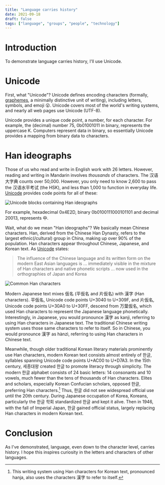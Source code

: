 ```yaml
---
title: "Language carries history"
date: 2021-09-18
draft: false
tags: ["language", "groups", "people", "technology"]
---
```

# Introduction
To demonstrate language carries history, I'll use Unicode.
# Unicode
First, what "Unicode"? Unicode defines encoding characters (formally, [graphemes](https://unicode.org/glossary/#grapheme), a minimally distinctive unit of writing), including letters, symbols, and emoji 😮. Unicode covers most of the world's writing systems, and nearly all web pages use Unicode (UTF-8).

Unicode provides a unique code point, a number, for each character. For example, the (decimal) number 75, 0b01001011 in binary, represents the uppercase K. Computers represent data in binary, so essentially Unicode provides a mapping from binary data to characters. 
# Han ideographs
Those of us who read and write in English work with 26 letters. However, reading and writing in Mandarin involves _thousands_ of characters. The 汉语大字典 counts over 50,000. However, you only need to know 2,600 to pass the 汉语水平考试 (the HSK), and less than 1,000 to function in everyday life. [Unicode](https://www.unicode.org/versions/Unicode14.0.0/ch18.pdf) provides code points for all of these:

![Unicode blocks containing Han ideographs](/unicode-han.jpg)

For example, hexadecimal 0x4E2D, binary 0b0100111000101101 and decimal 20013, represents 中. 

Wait, what do we mean "Han ideographs"? We basically mean Chinese characters. Han, derived from the Chinese Han Dynasty, refers to the largest ethnic(/cultural) group in China, making up over 90% of the population. Han characters appear throughout Chinese, Japanese, and Korean text. As [Unicode](https://www.unicode.org/versions/Unicode14.0.0/ch18.pdf) states:
> The influence of the Chinese language and its written form on the modern East Asian languages is ... immediately visible in the mixture of Han characters and native phonetic scripts ... now used in the orthographies of Japan and Korea

![Common Han characters](/common-han.jpg)

Modern Japanese text mixes 仮名 (平仮名 and 片仮名) with 漢字 (Han characters). 平仮名, Unicode code points U+3040 to U+309F, and 片仮名, Unicode code points U+30A0 to U+30FF, descend from 万葉仮名, which used Han characters to represent the Japanese language phonetically. Interestingly, in Japanese, you would pronounce 漢字 as kanji, referring to using Han characters in Japanese text. The traditional Chinese writing system uses those same characters to refer to itself. So in Chinese, you would pronounce 漢字 as hànzì, referring to using Han characters in Chinese text.

Meanwhile, though older traditional Korean literary materials prominently use Han characters, modern Korean text consists almost entirely of 한글, syllables spanning Unicode code points U+AC00 to U+D7A3. In the 15th century, 세종대왕 created 한글 to promote literacy through simplicity. The modern 한글 alphabet consists of 24 basic letters: 14 consonants and 10 vowels, much fewer than the tens of thousands of Han characters. Elites and scholars, especially Korean Confucian scholars, opposed 한글, preferring Han characters.[^1] Thus, 한글 did not see widespread official use until the 20th century. During Japanese occupation of Korea, Koreans, particularly the 한글 학회 standardized 한글 and kept it alive. Then in 1946, with the fall of Imperial Japan, 한글 gained official status, largely replacing Han characters in modern Korean text.
[^1]: This writing system using Han characters for Korean text, pronounced hanja, also uses the characters 漢字 to refer to itself. 
# Conclusion
As I've demonstrated, language, even down to the character level, carries history. I hope this inspires curiosity in the letters and characters of other languages.
